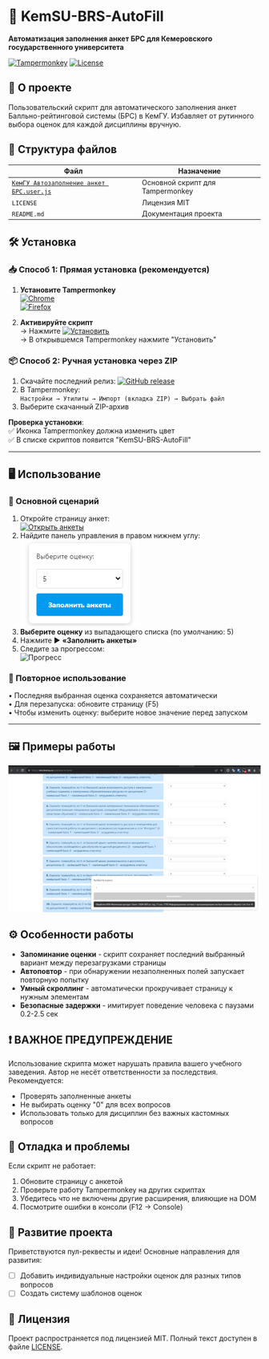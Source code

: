 # 🚀 KemSU-BRS-AutoFill

**Автоматизация заполнения анкет БРС для Кемеровского государственного университета**

[![Tampermonkey](https://img.shields.io/badge/Tampermonkey-required-darkred)](https://www.tampermonkey.net/)
[![License](https://img.shields.io/github/license/fleef-ru/KemSU-BRS-AutoFill)](LICENSE)

## 📌 О проекте
Пользовательский скрипт для автоматического заполнения анкет Балльно-рейтинговой системы (БРС) в КемГУ. Избавляет от рутинного выбора оценок для каждой дисциплины вручную.

## 📂 Структура файлов
| Файл | Назначение |
|------|------------|
| [`КемГУ Автозаполнение анкет БРС.user.js`](https://github.com/fleef-ru/KemSU-BRS-AutoFill/raw/refs/heads/main/%D0%9A%D0%B5%D0%BC%D0%93%D0%A3%20%D0%90%D0%B2%D1%82%D0%BE%D0%B7%D0%B0%D0%BF%D0%BE%D0%BB%D0%BD%D0%B5%D0%BD%D0%B8%D0%B5%20%D0%B0%D0%BD%D0%BA%D0%B5%D1%82%20%D0%91%D0%A0%D0%A1.user.js) | Основной скрипт для Tampermonkey |
| `LICENSE` | Лицензия MIT |
| `README.md` | Документация проекта |


## 🛠 Установка

### 📥 Способ 1: Прямая установка (рекомендуется)
1. **Установите Tampermonkey**  
   [![Chrome](https://img.shields.io/badge/Chrome-Get_Tampermonkey-blue?logo=googlechrome)](https://chrome.google.com/webstore/detail/tampermonkey/dhdgffkkebhmkfjojejmpbldmpobfkfo)  
   [![Firefox](https://img.shields.io/badge/Firefox-Get_Tampermonkey-orange?logo=firefox)](https://addons.mozilla.org/firefox/addon/tampermonkey/)

2. **Активируйте скрипт**  
   → Нажмите [![Установить](https://img.shields.io/badge/📥_Установить_скрипт-00C853?style=flat)](https://github.com/fleef-ru/KemSU-BRS-AutoFill/raw/main/КемГУ%20Автозаполнение%20анкет%20БРС.user.js)  
   → В открывшемся Tampermonkey нажмите "Установить"

### 📦 Способ 2: Ручная установка через ZIP
1. Скачайте последний релиз: [![GitHub release](https://img.shields.io/github/v/release/fleef-ru/KemSU-BRS-AutoFill)](https://github.com/fleef-ru/KemSU-BRS-AutoFill/releases)
2. В Tampermonkey:  
   `Настройки → Утилиты → Импорт (вкладка ZIP) → Выбрать файл`
3. Выберите скачанный ZIP-архив

**Проверка установки**:  
✅ Иконка Tampermonkey должна изменить цвет  
✅ В списке скриптов появится "KemSU-BRS-AutoFill"

---

## 🖥 Использование

### 🚩 Основной сценарий
1. Откройте страницу анкет:  
   [![Открыть анкеты](https://img.shields.io/badge/📋_Перейти_к_анкетам-2962FF)](https://eios.kemsu.ru/a/anketa-to-bsod)
2. Найдите панель управления в правом нижнем углу:  
   ![Панель управления](screenshot-panel.png)
3. **Выберите оценку** из выпадающего списка (по умолчанию: 5)
4. Нажмите ▶️ **«Заполнить анкеты»**
5. Следите за прогрессом:  
   ![Прогресс](screenshot-progress.png)

### 🔄 Повторное использование
• Последняя выбранная оценка сохраняется автоматически  
• Для перезапуска: обновите страницу (F5)  
• Чтобы изменить оценку: выберите новое значение перед запуском

---

## 🖼 Примеры работы
![Процесс заполнения](screenshot.png)

## ⚙️ Особенности работы
- **Запоминание оценки** - скрипт сохраняет последний выбранный вариант между перезагрузками страницы
- **Автоповтор** - при обнаружении незаполненных полей запускает повторную попытку
- **Умный скроллинг** - автоматически прокручивает страницу к нужным элементам
- **Безопасные задержки** - имитирует поведение человека с паузами 0.2-2.5 сек

## ❗ ВАЖНОЕ ПРЕДУПРЕЖДЕНИЕ
Использование скрипта может нарушать правила вашего учебного заведения. Автор не несёт ответственности за последствия. Рекомендуется:
- Проверять заполненные анкеты
- Не выбирать оценку "0" для всех вопросов
- Использовать только для дисциплин без важных кастомных вопросов

## 🐛 Отладка и проблемы
Если скрипт не работает:
1. Обновите страницу с анкетой
2. Проверьте работу Tampermonkey на других скриптах
3. Убедитесь что не включены другие расширения, влияющие на DOM
4. Посмотрите ошибки в консоли (F12 → Console)

## 🤝 Развитие проекта
Приветствуются пул-реквесты и идеи! Основные направления для развития:
- [ ] Добавить индивидуальные настройки оценок для разных типов вопросов
- [ ] Создать систему шаблонов оценок

## 📄 Лицензия
Проект распространяется под лицензией MIT. Полный текст доступен в файле [LICENSE](LICENSE).
